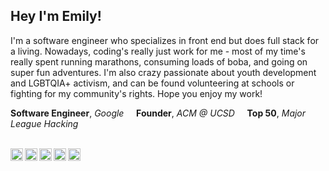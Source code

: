 ###
Hey I'm Emily!
---

I'm a software engineer who specializes in front end but does full stack for a living. Nowadays, coding's really just work for me - most of my time's really spent running marathons, consuming loads of boba, and going on super fun adventures. I'm also crazy passionate about youth development and LGBTQIA+ activism, and can be found volunteering at schools or fighting for my community's rights.  Hope you enjoy my work!

**Software Engineer**, _Google_ &nbsp;&nbsp;&nbsp;
**Founder**, _ACM @ UCSD_ &nbsp;&nbsp;&nbsp;
**Top 50**, _Major League Hacking_ &nbsp;&nbsp;&nbsp;
<br/>
<br/>

<a href="https://www.facebook.com/empressily">
  <img align="left" alt="Emily's Facebook" width="20px" src="https://cdn.jsdelivr.net/npm/simple-icons@v3/icons/facebook.svg" />
</a>
<a href="https://www.instagram.com/empress.emi">
  <img align="left" alt="Emily's Instagram" width="20px" src="https://cdn.jsdelivr.net/npm/simple-icons@v3/icons/instagram.svg" />
</a>
<a href="https://linkedin.com/in/emilyhuongnguyen">
  <img align="left" alt="Emily's LinkedIn" width="20px" src="https://cdn.jsdelivr.net/npm/simple-icons@v3/icons/linkedin.svg" />
</a>
<a href="https://medium.com/@emilyhuongnguyen">
  <img align="left" alt="Emily's Medium" width="20px" src="https://cdn.jsdelivr.net/npm/simple-icons@v3/icons/medium.svg" />
</a>
<a href="https://www.strava.com/athletes/18678952">
  <img align="left" alt="Emily's Strava" width="20px" src="https://cdn.jsdelivr.net/npm/simple-icons@v3/icons/strava.svg" />
</a>
